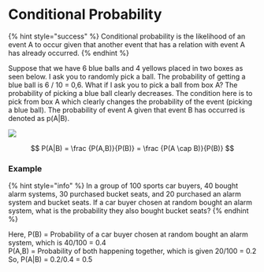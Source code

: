 # Conditional Probability

{% hint style="success" %}
Conditional probability is the likelihood of an event A to occur given that another event that has a relation with event A has already occurred.
{% endhint %}

Suppose that we have 6 blue balls and 4 yellows placed in two boxes as seen below. I ask you to randomly pick a ball. The probability of getting a blue ball is 6 / 10 = 0,6. What if I ask you to pick a ball from box A? The probability of picking a blue ball clearly decreases. The condition here is to pick from box A which clearly changes the probability of the event (picking a blue ball). The probability of event A given that event B has occurred is denoted as p(A|B).

![](../.gitbook/assets/0\_r2bplap03m0kbxgz.png)

$$
P(A|B) = \frac {P(A,B)}{P(B)} = \frac {P(A \cap B)}{P(B)}
$$

### Example

{% hint style="info" %}
In a group of 100 sports car buyers, 40 bought alarm systems, 30 purchased bucket seats, and 20 purchased an alarm system and bucket seats. If a car buyer chosen at random bought an alarm system, what is the probability they also bought bucket seats?
{% endhint %}

Here, P(B) = Probability of a car buyer chosen at random bought an alarm system, which is 40/100 = 0.4\
P(A,B) = Probability of both happening together, which is given 20/100 = 0.2\
So, P(A|B) = 0.2/0.4 = 0.5
